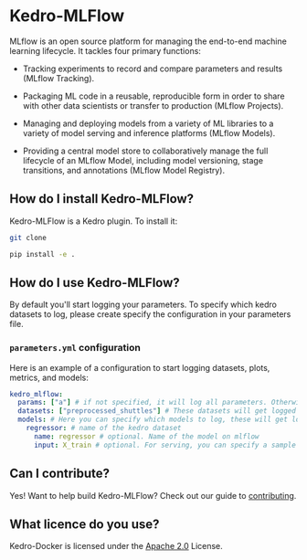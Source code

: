 # Kedro-MLFlow
<!-- | `develop`                                                                                                                                                              | `master`                                                                                                                                                             |
| ---------------------------------------------------------------------------------------------------------------------------------------------------------------------- | -------------------------------------------------------------------------------------------------------------------------------------------------------------------- |
| [![CircleCI](https://circleci.com/gh/quantumblacklabs/kedro-docker/tree/develop.svg?style=shield)](https://circleci.com/gh/quantumblacklabs/kedro-docker/tree/develop) | [![CircleCI](https://circleci.com/gh/quantumblacklabs/kedro-docker/tree/master.svg?style=shield)](https://circleci.com/gh/quantumblacklabs/kedro-docker/tree/master) |

[![License](https://img.shields.io/badge/license-Apache%202.0-blue.svg)](https://opensource.org/licenses/Apache-2.0)
[![Python Version](https://img.shields.io/badge/python-3.6%20%7C%203.7%20%7C%203.8-blue.svg)](https://pypi.org/project/kedro-docker/)
[![PyPI version](https://badge.fury.io/py/kedro-docker.svg)](https://pypi.org/project/kedro-docker/)
[![Code Style: Black](https://img.shields.io/badge/code%20style-black-black.svg)](https://github.com/ambv/black) -->

MLflow is an open source platform for managing the end-to-end machine learning lifecycle. It tackles four primary functions:

- Tracking experiments to record and compare parameters and results (MLflow Tracking).

- Packaging ML code in a reusable, reproducible form in order to share with other data scientists or transfer to production (MLflow Projects).

- Managing and deploying models from a variety of ML libraries to a variety of model serving and inference platforms (MLflow Models).

- Providing a central model store to collaboratively manage the full lifecycle of an MLflow Model, including model versioning, stage transitions, and annotations (MLflow Model Registry).


## How do I install Kedro-MLFlow?

Kedro-MLFlow is a Kedro plugin. To install it:
```bash
git clone
```

```bash
pip install -e .
```

## How do I use Kedro-MLFlow?

By default you'll start logging your parameters. To specify which kedro datasets to log, please create specify the configuration in your parameters file.

### `parameters.yml` configuration

Here is an example of a configuration to start logging datasets, plots, metrics, and models:

```yaml
kedro_mlflow:
  params: ["a"] # if not specified, it will log all parameters. Otherwise, it will log those whose names are listed here.
  datasets: ["preprocessed_shuttles"] # These datasets will get logged as artifacts.
  models: # Here you can specify which models to log, these will get logged as mlflow models.
    regressor: # name of the kedro dataset
      name: regressor # optional. Name of the model on mlflow
      input: X_train # optional. For serving, you can specify a sample input to your model to create a signature for the model serving api
```

## Can I contribute?

Yes! Want to help build Kedro-MLFlow? Check out our guide to [contributing](https://github.com/quantumblacklabs/kedro-docker/blob/develop/CONTRIBUTING.md).

## What licence do you use?

Kedro-Docker is licensed under the [Apache 2.0](https://github.com/quantumblacklabs/kedro-docker/blob/develop/LICENSE.md) License.
